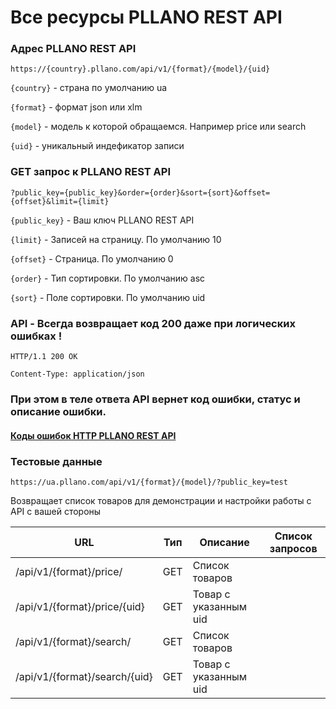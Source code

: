 # Все ресурсы PLLANO REST API

### Адрес PLLANO REST API

`https://{country}.pllano.com/api/v1/{format}/{model}/{uid}`

`{country}` - страна по умолчанию ua

`{format}` - формат json или xlm

`{model}` - модель к которой обращаемся. Например price или search

`{uid}` - уникальный индефикатор записи

### GET запрос к PLLANO REST API

`?public_key={public_key}&order={order}&sort={sort}&offset={offset}&limit={limit}`

`{public_key}` - Ваш ключ PLLANO REST API

`{limit}` - Записей на страницу. По умолчанию 10

`{offset}` - Страница. По умолчанию 0

`{order}` - Тип сортировки. По умолчанию asc

`{sort}` - Поле сортировки. По умолчанию uid

### API - Всегда возвращает код 200 даже при логических ошибках !

`HTTP/1.1 200 OK`

`Content-Type: application/json`

### При этом в теле ответа API вернет код ошибки, статус и описание ошибки.

#### [Коды ошибок HTTP PLLANO REST API](errors.md)

<a name="test"></a>
### Тестовые данные

`https://ua.pllano.com/api/v1/{format}/{model}/?public_key=test`

Возвращает список товаров для демонстрации и настройки работы с API с вашей стороны

<a name="resources"></a>

URL | Тип | Описание | Список запросов
----- | --- | -------- | ---
/api/v1/{format}/price/ | GET | Список товаров | 
/api/v1/{format}/price/{uid} | GET | Товар с указанным uid | 
/api/v1/{format}/search/ | GET | Список товаров
/api/v1/{format}/search/{uid} | GET | Товар с указанным uid | 

